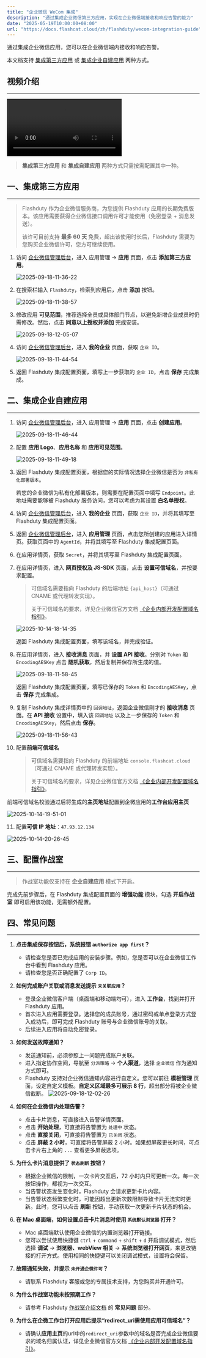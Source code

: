 ```yaml
---
title: "企业微信 WeCom 集成"
description: "通过集成企业微信第三方应用，实现在企业微信端接收和响应告警的能力"
date: "2025-05-19T10:00:00+08:00"
url: "https://docs.flashcat.cloud/zh/flashduty/wecom-integration-guide"
---
```


通过集成企业微信应用，您可以在企业微信端内接收和响应告警。

本文档支持 [集成第三方应用](#third-party) 或 [集成企业自建应用](#self) 两种方式。

<div class="hide">

## 视频介绍

---

<Video src="https://download.flashcat.cloud/flashduty/video/wechat.mp4"></Video>

</div>

> **集成第三方应用** 和 **集成自建应用** 两种方式只需按需配置其中一种。

<span id="third-party"></span>

## 一、集成第三方应用

---

> Flashduty 作为企业微信服务商，为您提供 Flashduty 应用的长期免费版本。该应用需要获得企业微信接口调用许可才能使用（免密登录 + 消息发送）。
>
> 该许可目前支持 **最多 60 天** 免费，超出该使用时长后，Flashduty 需要为您购买企业微信许可，您方可继续使用。

1. 访问 [企业微信管理后台](https://work.weixin.qq.com/wework_admin/frame#apps)，进入 应用管理 → **应用** 页面，点击 **添加第三方应用**。

   ![2025-09-18-11-36-22](https://docs-cdn.flashcat.cloud/images/png/ae4d35a354aaf22dd41b7493200517bc.png)

2. 在搜索栏输入 `Flashduty`，检索到应用后，点击 **添加** 按钮。

   ![2025-09-18-11-38-57](https://docs-cdn.flashcat.cloud/images/png/77347db478c45f4c9d238d587d323a78.png)

3. 修改应用 **可见范围**，推荐选择全员或具体部门节点，以避免新增企业成员时仍需修改。然后，点击 **同意以上授权并添加** 完成安装。

   ![2025-09-18-12-05-07](https://docs-cdn.flashcat.cloud/images/png/0821d1afdeb5db34c4c9b5548d5c8ca1.png)

4. 访问 [企业微信管理后台](https://work.weixin.qq.com/wework_admin/frame#apps)，进入 **我的企业** 页面，获取 `企业 ID`。

   ![2025-09-18-11-44-54](https://docs-cdn.flashcat.cloud/images/png/c032dc755a72550d57658dd5962dafe4.png)

5. 返回 Flashduty 集成配置页面，填写上一步获取的 `企业 ID`，点击 **保存** 完成集成。

<span id="self"></span>

## 二、集成企业自建应用

---

1. 访问 [企业微信管理后台](https://work.weixin.qq.com/wework_admin/frame#apps)，进入 应用管理 → **应用** 页面，点击 **创建应用**。

   ![2025-09-18-11-46-44](https://docs-cdn.flashcat.cloud/images/png/ed274f6a897b808678a5a29b23adcb66.png)

2. 配置 **应用 Logo**、**应用名称** 和 **应用可见范围**。

   ![2025-09-18-11-49-18](https://docs-cdn.flashcat.cloud/images/png/26ec124891e580a6d1e1035ba52636ba.png)

3. 返回 Flashduty 集成配置页面，根据您的实际情况选择企业微信是否为 `非私有化部署版本`。

   若您的企业微信为私有化部署版本，则需要在配置页面中填写 `Endpoint`。此地址需要能够被 Flashduty 服务访问，您可以考虑为其设置 **白名单授权**。

4. 访问 [企业微信管理后台](https://work.weixin.qq.com/wework_admin/frame#apps)，进入 **我的企业** 页面，获取 `企业 ID`，并将其填写至 Flashduty 集成配置页面。

5. 返回 [企业微信管理后台](https://work.weixin.qq.com/wework_admin/frame#apps)，进入 **应用管理** 页面，点击您所创建的应用进入详情页。获取页面中的 `AgentId`，并将其填写至 Flashduty 集成配置页面。

6. 在应用详情页，获取 `Secret`，并将其填写至 Flashduty 集成配置页面。

7. 在应用详情页，进入 **网页授权及 JS-SDK** 页面，点击 **设置可信域名**，并按要求配置。

   > 可信域名需要指向 Flashduty 的后端地址 `{api_host}`（可通过 CNAME 或代理转发实现）。
   >
   > 关于可信域名的要求，详见企业微信官方文档 [《企业内部开发配置域名指引》](https://open.work.weixin.qq.com/wwopen/common/readDocument/40754)。

   ![2025-10-14-18-14-35](https://docs-cdn.flashcat.cloud/images/png/4be16b9ae4065c0199ba7f54781444e7.png)

   返回 Flashduty 集成配置页面，填写该域名，并完成验证。

8. 在应用详情页，进入 **接收消息** 页面，并 **设置 API 接收**。分别对 `Token` 和 `EncodingAESKey` 点击 **随机获取**，然后复制并保存所生成的值。

   ![2025-09-18-11-58-45](https://docs-cdn.flashcat.cloud/images/png/919bd2722c75513ce1d301779b39c3bf.png)

   返回 Flashduty 集成配置页面，填写已保存的 `Token` 和 `EncodingAESKey`，点击 **保存** 完成集成。

9. 复制 Flashduty 集成详情页中的 `回调地址`，返回企业微信刚才的 **接收消息** 页面。在 **API 接收** 设置中，填入该 `回调地址` 以及上一步保存的 `Token` 和 `EncodingAESKey`，然后点击 **保存**。

   ![2025-09-18-11-56-43](https://docs-cdn.flashcat.cloud/images/png/c990c27f7ad90af172e159fc4acfead7.png)

10. 配置**前端可信域名**

    > 可信域名需要指向 Flashduty 的前端地址 `console.flashcat.cloud`（可通过 CNAME 或代理转发实现）。
    >
    > 关于可信域名的要求，详见企业微信官方文档 [《企业内部开发配置域名指引》](https://open.work.weixin.qq.com/wwopen/common/readDocument/40754)。

   前端可信域名校验通过后将生成的**主页地址**配置到企微应用的**工作台应用主页**

   ![2025-10-14-19-51-01](https://docs-cdn.flashcat.cloud/images/png/595a71dd5624a37312676e83c45d79c4.png)

11. 配置**可信 IP 地址**：`47.93.12.134`

   ![2025-10-14-20-26-45](https://docs-cdn.flashcat.cloud/images/png/fe3b2b788dda5d331148ba0946631b91.png)

## 三、配置作战室

---

> 作战室功能仅支持在 **企业自建应用** 模式下开启。

完成先前步骤后，在 Flashduty 集成配置页面的 **增强功能** 模块，勾选 **开启作战室** 即可启用该功能，无需额外配置。

## 四、常见问题

---

1. **点击集成保存按钮后，系统报错 `authorize app first`？**
   - 请检查您是否已完成应用的安装步骤。例如，您是否可以在企业微信工作台中看到 Flashduty 应用。
   - 请检查您是否正确配置了 `Corp ID`。
2. **如何完成账户关联或消息发送提示 `未关联应用`？**
   - 登录企业微信客户端（桌面端和移动端均可），进入 **工作台**，找到并打开 Flashduty 应用。
   - 首次进入应用需要登录。选择您的成员账号，通过密码或单点登录方式登入成功后，即可完成 Flashduty 账号与企业微信账号的关联。
   - 后续进入应用将自动免密登录。
3. **如何发送故障通知？**
   - 发送通知前，必须参照上一问题完成账户关联。
   - 进入指定协作空间，导航至 `分派策略` → **个人渠道**，选择 `企业微信` 作为通知方式即可。
   - Flashduty 支持对企业微信通知内容进行自定义。您可以前往 **模板管理** 页面，设定自定义模板。**自定义区域最多可展示 8 行**，超出部分将被企业微信截断。
   ![2025-09-18-12-02-26](https://docs-cdn.flashcat.cloud/images/png/9cb6a325b4b16875fec3e0c5054be25b.png)

4. **如何在企业微信内处理告警？**
   - 点击卡片消息，可直接进入告警详情页面。
   - 点击 **开始处理**，可直接将告警置为 `处理中` 状态。
   - 点击 **直接关闭**，可直接将告警置为 `已关闭` 状态。
   - 点击 **屏蔽 2 小时**，可直接将告警屏蔽 2 小时。如果想屏蔽更长时间，可点击卡片右上角的 `...` 查看更多屏蔽选项。
5. **为什么卡片消息提供了 `状态刷新` 按钮？**
   - 根据企业微信的限制，一次卡片交互后，72 小时内只可更新一次。每一次按钮操作，都视为一次交互。
   - 当告警状态发生变化时，Flashduty 会请求更新卡片内容。
   - 当告警状态频繁变化时，可能因超出更新次数限制导致卡片无法实时更新。此时，您可以点击 **刷新** 按钮，手动获取一次更新卡片状态的机会。
6. **在 Mac 桌面端，如何设置点击卡片消息时使用 `系统默认浏览器` 打开？**
   - Mac 桌面端默认使用企业微信的内置浏览器打开链接。
   - 您可以尝试使用快捷键 `ctrl` + `command` + `shift` + `d` 开启调试模式，然后选择 **调试** → **浏览器、webView 相关** → **系统浏览器打开网页**，来更改链接的打开方式。使用相同的快捷键可以关闭调试模式，设置将会保留。
7. **故障通知失败，并提示 `未开通企微许可`？**
   - 请联系 Flashduty 客服或您的专属技术支持，为您购买并开通许可。
8. **为什么作战室功能未按预期工作？**
   - 请参考 Flashduty [作战室介绍文档](https://docs.flashcat.cloud/zh/flashduty/war-room) 的 **常见问题** 部分。
9. **为什么在企微工作台打开应用后提示“redirect_uri需使用应用可信域名”？**
   - 请确认**应用主页**的url中的`redirect_uri`参数中的域名是否完成企业微信要求的域名归属认证，详见企业微信官方文档 [《企业内部开发配置域名指引》](https://open.work.weixin.qq.com/wwopen/common/readDocument/40754)。
